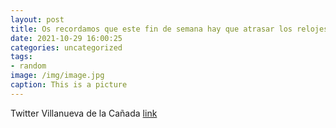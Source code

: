 ```yaml
---
layout: post
title: Os recordamos que este fin de semana hay que atrasar los relojes. En la madrugada del sábado al domingo, a las 3:00 h. serán las...
date: 2021-10-29 16:00:25
categories: uncategorized
tags:
- random
image: /img/image.jpg
caption: This is a picture
---
```

Twitter Villanueva de la Cañada [link](https://twitter.com/AytoVDLCanada/status/1454076275568562185)
